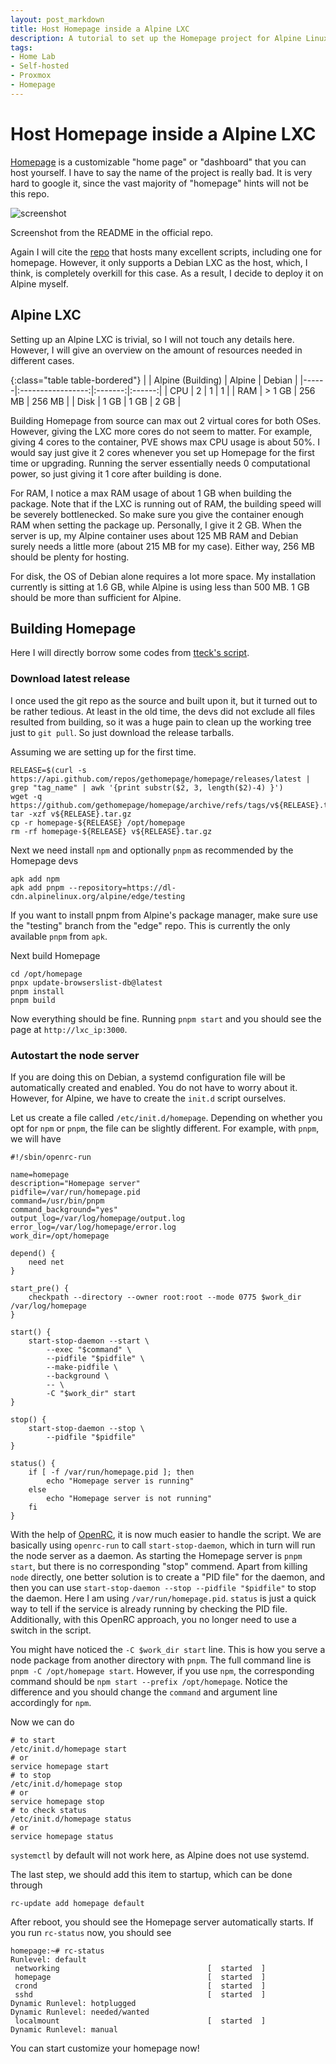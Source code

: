 ```yaml
---
layout: post_markdown
title: Host Homepage inside a Alpine LXC
description: A tutorial to set up the Homepage project for Alpine Linux from scratch
tags:
- Home Lab
- Self-hosted
- Proxmox
- Homepage
---
```

# Host Homepage inside a Alpine LXC

[Homepage][homepage] is a customizable "home page" or "dashboard" that you can
host yourself. I have to say the name of the project is really bad. It is very
hard to google it, since the vast majority of "homepage" hints will not be this
repo.

![screenshot][screenshot_readme]

Screenshot from the README in the official repo.

Again I will cite the [repo](pve_helper) that hosts many excellent scripts,
including one for homepage. However, it only supports a Debian LXC as the host,
which, I think, is completely overkill for this case. As a result, I decide to
deploy it on Alpine myself.

## Alpine LXC

Setting up an Alpine LXC is trivial, so I will not touch any details here.
However, I will give an overview on the amount of resources needed in different
cases.

{:class="table table-bordered"}
|      | Alpine (Building) |  Alpine | Debian |
|------|:-----------------:|:-------:|:------:|
| CPU  |         2         |    1    |    1   |
| RAM  |       > 1 GB      |  256 MB | 256 MB |
| Disk |        1 GB       |   1 GB  |  2 GB  |

Building Homepage from source can max out 2 virtual cores for both OSes.
However, giving the LXC more cores do not seem to matter. For example, giving 4
cores to the container, PVE shows max CPU usage is about 50%. I would say just
give it 2 cores whenever you set up Homepage for the first time or upgrading.
Running the server essentially needs 0 computational power, so just giving it 1
core after building is done.

For RAM, I notice a max RAM usage of about 1 GB when building the package. Note
that if the LXC is running out of RAM, the building speed will be severely
bottlenecked. So make sure you give the container enough RAM when setting the
package up. Personally, I give it 2 GB. When the server is up, my Alpine
container uses about 125 MB RAM and Debian surely needs a little more (about 215
MB for my case). Either way, 256 MB should be plenty for hosting.

For disk, the OS of Debian alone requires a lot more space. My installation
currently is sitting at 1.6 GB, while Alpine is using less than 500 MB. 1 GB
should be more than sufficient for Alpine.

## Building Homepage

Here I will directly borrow some codes from [tteck's script][pve_helper].

### Download latest release

I once used the git repo as the source and built upon it, but it turned out to
be rather tedious. At least in the old time, the devs did not exclude all files
resulted from building, so it was a huge pain to clean up the working tree just
to `git pull`. So just download the release tarballs.

Assuming we are setting up for the first time.

```shell
RELEASE=$(curl -s https://api.github.com/repos/gethomepage/homepage/releases/latest | grep "tag_name" | awk '{print substr($2, 3, length($2)-4) }')
wget -q https://github.com/gethomepage/homepage/archive/refs/tags/v${RELEASE}.tar.gz
tar -xzf v${RELEASE}.tar.gz
cp -r homepage-${RELEASE} /opt/homepage
rm -rf homepage-${RELEASE} v${RELEASE}.tar.gz
```

Next we need install `npm` and optionally `pnpm` as recommended by the Homepage
devs

```shell
apk add npm
apk add pnpm --repository=https://dl-cdn.alpinelinux.org/alpine/edge/testing
```

If you want to install pnpm from Alpine's package manager, make sure use the
"testing" branch from the "edge" repo. This is currently the only available
`pnpm` from `apk`.

Next build Homepage

```shell
cd /opt/homepage
pnpx update-browserslist-db@latest
pnpm install
pnpm build
```

Now everything should be fine. Running `pnpm start` and you should see the page
at `http://lxc_ip:3000`.

### Autostart the node server

If you are doing this on Debian, a systemd configuration file will be
automatically created and enabled. You do not have to worry about it. However,
for Alpine, we have to create the `init.d` script ourselves.

Let us create a file called `/etc/init.d/homepage`. Depending on whether you opt
for `npm` or `pnpm`, the file can be slightly different. For example, with
`pnpm`, we will have

```shell
#!/sbin/openrc-run

name=homepage
description="Homepage server"
pidfile=/var/run/homepage.pid
command=/usr/bin/pnpm
command_background="yes"
output_log=/var/log/homepage/output.log
error_log=/var/log/homepage/error.log
work_dir=/opt/homepage

depend() {
    need net
}

start_pre() {
    checkpath --directory --owner root:root --mode 0775 $work_dir /var/log/homepage
}

start() {
    start-stop-daemon --start \
        --exec "$command" \
        --pidfile "$pidfile" \
        --make-pidfile \
        --background \
        -- \
        -C "$work_dir" start
}

stop() {
    start-stop-daemon --stop \
        --pidfile "$pidfile"
}

status() {
    if [ -f /var/run/homepage.pid ]; then
        echo "Homepage server is running"
    else
        echo "Homepage server is not running"
    fi
}
```

With the help of [OpenRC][openrc], it is now much easier to handle the script.
We are basically using `openrc-run` to call `start-stop-daemon`, which in turn
will run the node server as a daemon. As starting the Homepage server is `pnpm
start`, but there is no corresponding "stop" commend. Apart from killing `node`
directly, one better solution is to create a "PID file" for the daemon, and then
you can use `start-stop-daemon --stop --pidfile "$pidfile"` to stop the daemon.
Here I am using `/var/run/homepage.pid`. `status` is just a quick way to tell if
the service is already running by checking the PID file. Additionally, with this
OpenRC approach, you no longer need to use a switch in the script.

You might have noticed the `-C $work_dir start` line. This is how you serve a
node package from another directory with `pnpm`. The full command line is `pnpm
-C /opt/homepage start`. However, if you use `npm`, the corresponding command
should be `npm start --prefix /opt/homepage`. Notice the difference and you
should change the `command` and argument line accordingly for `npm`.

Now we can do 

```shell
# to start
/etc/init.d/homepage start
# or
service homepage start
# to stop
/etc/init.d/homepage stop
# or
service homepage stop
# to check status
/etc/init.d/homepage status
# or
service homepage status
```

`systemctl` by default will not work here, as Alpine does not use systemd.

The last step, we should add this item to startup, which can be done through

```shell
rc-update add homepage default
```

After reboot, you should see the Homepage server automatically starts. If you
run `rc-status` now, you should see

```console
homepage:~# rc-status
Runlevel: default
 networking                                 [  started  ]
 homepage                                   [  started  ]
 crond                                      [  started  ]
 sshd                                       [  started  ]
Dynamic Runlevel: hotplugged
Dynamic Runlevel: needed/wanted
 localmount                                 [  started  ]
Dynamic Runlevel: manual
```

You can start customize your homepage now!

[homepage]: https://github.com/gethomepage/homepage
[pve_helper]: https://tteck.github.io/Proxmox/
[openrc]: https://github.com/OpenRC/openrc
[screenshot_readme]: https://raw.githubusercontent.com/gethomepage/homepage/main/images/1.png